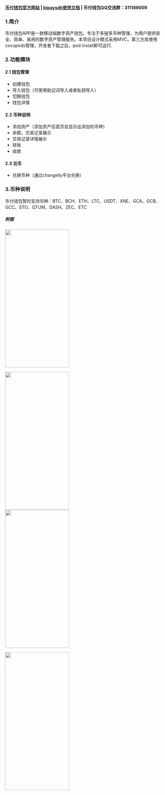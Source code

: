 #### [币付钱包官方网站](https://www.bipay.io) | [bipaysdk使用文档](https://github.com/iOSSunLiang/BipaySDK_iOS/blob/master/README.md) | 币付钱包QQ交流群：311189009
### 1.简介
币付钱包APP是一款移动端数字资产钱包，专注于多链多币种管理，为用户提供安全、简单、易用的数字资产管理服务。本项目设计模式采用MVC，第三方库使用cocopods管理，开发者下载之后，pod install即可运行.

### 2.功能模块
#### 2.1 钱包管理
* 创建钱包
* 导入钱包（可使用助记词导入或者私钥导入）
* 切换钱包
* 钱包详情
#### 2.2 币种说明
* 添加资产（添加资产后首页会显示出添加的币种）
* 余额，交易记录展示
* 交易记录详情展示
* 转账
* 收款
#### 2.3 兑币
* 兑换币种（通过changelly平台兑换）

### 3.币种说明
币付钱包暂时支持币种：BTC、BCH、ETH、LTC、USDT、XNE、GCA、GCB、GCC、STO、QTUM、DASH、ZEC、ETC

##### 附图
<img src="https://spark-docs.oss-cn-hangzhou.aliyuncs.com/docs/0B8E18A329D1B83A6FBB25EDD8A344FC.png" width=207 height=448 /><br/>

<img src="https://spark-docs.oss-cn-hangzhou.aliyuncs.com/docs/0A9A19D44DA6A7A33DC5392AE3185FBC.png" width=207 height=448 /><br/>
<img src="https://spark-docs.oss-cn-hangzhou.aliyuncs.com/docs/3FD5763DB670EF16FDC63E8EE5B8344A.png" width=207 height=448 /><br/>

<img src="https://spark-docs.oss-cn-hangzhou.aliyuncs.com/docs/44C9BEB90C89D579CCC04220E31F8B9C.png" width=207 height=448 /><br/>

